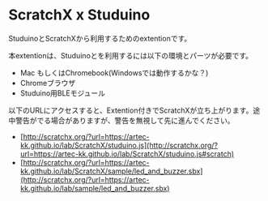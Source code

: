 # ScratchX x Studuino
StuduinoとScratchXから利用するためのextentionです。

本extentionは、Studuinoとを利用するには以下の環境とパーツが必要です。

- Mac もしくはChromebook(Windowsでは動作するかな？)
- Chromeブラウザ
- Studuino用BLEモジュール

以下のURLにアクセスすると、Extention付きでScratchXが立ち上がります。途中警告がでる場合がありますが、警告を無視して先に進んでください。

- [http://scratchx.org/?url=https://artec-kk.github.io/lab/ScratchX/studuino.js](http://scratchx.org/?url=https://artec-kk.github.io/lab/ScratchX/studuino.js#scratch)
- [http://scratchx.org/?url=https://artec-kk.github.io/lab/ScratchX/sample/led_and_buzzer.sbx](http://scratchx.org/?url=https://artec-kk.github.io/lab/sample/led_and_buzzer.sbx)

